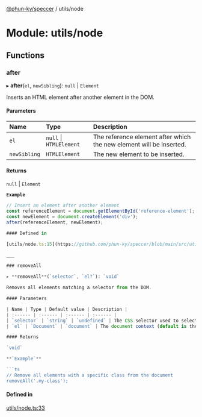 [@phun-ky/speccer](../README.md) / utils/node

# Module: utils/node

## Functions

### after

▸ **after**(`el`, `newSibling`): ``null`` \| `Element`

Inserts an HTML element after another element in the DOM.

#### Parameters

| Name | Type | Description |
| :------ | :------ | :------ |
| `el` | ``null`` \| `HTMLElement` | The reference element after which the new element will be inserted. |
| `newSibling` | `HTMLElement` | The new element to be inserted. |

#### Returns

``null`` \| `Element`

**`Example`**

```ts
// Insert an element after another element
const referenceElement = document.getElementById('reference-element');
const newElement = document.createElement('div');
after(referenceElement, newElement);

#### Defined in

[utils/node.ts:15](https://github.com/phun-ky/speccer/blob/main/src/utils/node.ts#L15)

___

### removeAll

▸ **removeAll**(`selector`, `el?`): `void`

Removes all elements matching a selector from the DOM.

#### Parameters

| Name | Type | Default value | Description |
| :------ | :------ | :------ | :------ |
| `selector` | `string` | `undefined` | The CSS selector used to select elements for removal. |
| `el` | `Document` | `document` | The document context (default is the global `document` object). |

#### Returns

`void`

**`Example`**

```ts
// Remove all elements with a specific class from the document
removeAll('.my-class');
```

#### Defined in

[utils/node.ts:33](https://github.com/phun-ky/speccer/blob/main/src/utils/node.ts#L33)
